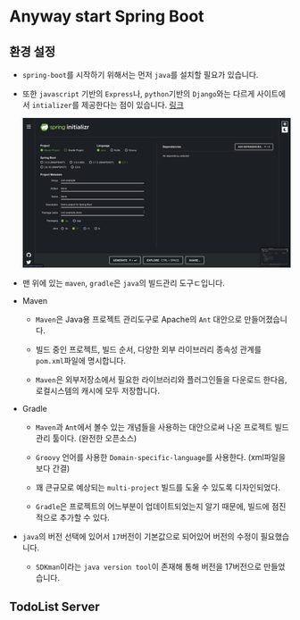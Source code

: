 # Anyway start Spring Boot

## 환경 설정

- `spring-boot`를 시작하기 위해서는 먼저 `java`를 설치할 필요가 있습니다.

- 또한 `javascript` 기반의 `Express`나, `python`기반의 `Django`와는 다르게 사이트에서 `intializer`를 제공한다는 점이 있습니다. [링크](https://start.spring.ioa)

  ![spring](./imgs/1.png)

- 맨 위에 있는 `maven`, `gradle`은 `java`의 빌드관리 도구ㄷ입니다.

- Maven

  - `Maven`은 Java용 프로젝트 관리도구로 Apache의 `Ant` 대안으로 만들어졌습니다.

  - 빌드 중인 프로젝트, 빌드 순서, 다양한 외부 라이브러리 종속성 관계를 `pom.xml`파일에 명시합니다.

  - `Maven`은 외부저장소에서 필요한 라이브러리와 플러그인들을 다운로드 한다음, 로컬시스템의 캐시에 모두 저장합니다.

- Gradle

  - `Maven`과 `Ant`에서 볼수 있는 개념들을 사용하는 대안으로써 나온 프로젝트 빌드 관리 툴이다. (완전한 오픈소스)

  - `Groovy` 언어를 사용한 `Domain-specific-language`를 사용한다. (xml파일을 보다 간결)

  - 꽤 큰규모로 예상되는 `multi-project` 빌드를 도울 수 있도록 디자인되었다.

  - `Gradle`은 프로젝트의 어느부분이 업데이트되었는지 알기 때문에, 빌드에 점진적으로 추가할 수 있다.

- `java`의 버전 선택에 있어서 `17`버전이 기본값으로 되어있어 버전의 수정이 필요했습니다.

  - `SDKman`이라는 `java version tool`이 존재해 통해 버전을 17버전으로 만들었습니다.

## TodoList Server
